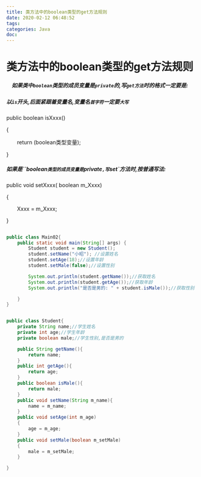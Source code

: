 ```yaml
---
title: 类方法中的boolean类型的get方法规则
date: 2020-02-12 06:48:52
tags:
categories: Java
doc:
---
```


# 类方法中的boolean类型的get方法规则

##### &emsp;如果类中`boolean`类型的成员变量是`private`的,写`get方法`时的格式一定要是:

##### 以`is`开头,后面紧跟着变量名,变量名`首字符`一定要`大写`

public boolean isXxxx()

{

&emsp;&emsp;return (boolean类型变量);

}

##### 如果是``boolean`类型的成员变量是`private`,写`set`方法时,按普通写法:

public void setXxxx( boolean m_Xxxx)

{

&emsp;&emsp;Xxxx = m_Xxxx;

}

```java

public class Main02{
    public static void main(String[] args) {
        Student student = new Student();
        student.setName("小昭"); //设置姓名
        student.setAge(18);//设置年龄
        student.setMale(false);//设置性别

        System.out.println(student.getName());//获取姓名
        System.out.println(student.getAge());//获取年龄
        System.out.println("是否是男的: " + student.isMale());//获取性别

    }
}

```



```java

public class Student{
    private String name;//学生姓名
    private int age;//学生年龄
    private boolean male;//学生性别,是否是男的

    public String getName(){
        return name;
    }
    public int getAge(){
        return age;
    }
    public boolean isMale(){
        return male;
    }
    public void setName(String m_name){
        name = m_name;
    }
    public void setAge(int m_age)
    {
        age = m_age;
    }
    public void setMale(boolean m_setMale)
    {
        male = m_setMale;
    }

}

```

